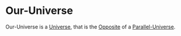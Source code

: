 # Our-Universe

Our-Universe is a [Universe](10000027.md), that is the [Opposite](60103.md) of a [Parallel-Universe](10000075.md).

